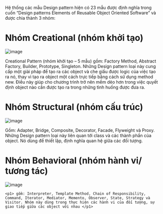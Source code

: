 Hệ thống các mẫu Design pattern hiện có 23 mẫu được định nghĩa trong cuốn “Design patterns Elements of Reusable Object Oriented Software” và được chia thành 3 nhóm:
    <h1>Nhóm Creational (nhóm khởi tạo) </h1>
![image](https://github.com/user-attachments/assets/73be806b-6b94-4e7e-afbc-fd64414fdf39)

<p1> Creational Pattern (nhóm khởi tạo – 5 mẫu) gồm: Factory Method, Abstract Factory, Builder, Prototype, Singleton. Những Design pattern loại này cung cấp một giải pháp để tạo ra các object và che giấu được logic của việc tạo ra nó, thay vì tạo ra object một cách trực tiếp bằng cách sử dụng method new. Điều này giúp cho chương trình trở nên mềm dẻo hơn trong việc quyết định object nào cần được tạo ra trong những tình huống được đưa ra. </p1>

  <h1>Nhóm Structural (nhóm cấu trúc) </h1>
  
![image](https://github.com/user-attachments/assets/bd3ef9dc-d524-432b-ae14-86de3112b875)

<p1> Gồm: Adapter, Bridge, Composite, Decorator, Facade, Flyweight và Proxy. Những Design pattern loại này liên quan tới class và các thành phần của object. Nó dùng để thiết lập, định nghĩa quan hệ giữa các đối tượng. </p1>

<h1>Nhóm Behavioral (nhóm hành vi/ tương tác)</h1>

![image](https://github.com/user-attachments/assets/bbd14869-8e39-4f05-aefe-882c5439d484)

    <p1> gồm: Interpreter, Template Method, Chain of Responsibility, Command, Iterator, Mediator, Memento, Observer, State, Strategy và Visitor. Nhóm này dùng trong thực hiện các hành vi của đối tượng, sự giao tiếp giữa các object với nhau </p1>
